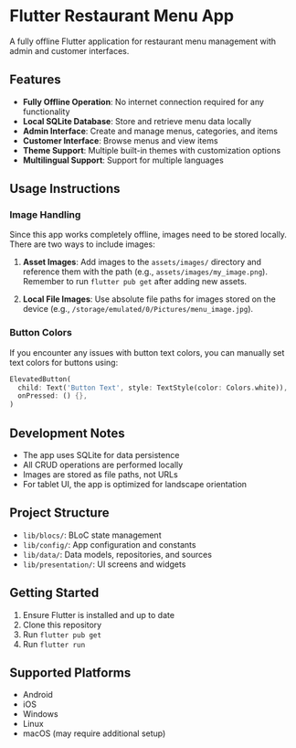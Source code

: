 # Flutter Restaurant Menu App

A fully offline Flutter application for restaurant menu management with admin and customer interfaces.

## Features

- **Fully Offline Operation**: No internet connection required for any functionality
- **Local SQLite Database**: Store and retrieve menu data locally 
- **Admin Interface**: Create and manage menus, categories, and items
- **Customer Interface**: Browse menus and view items
- **Theme Support**: Multiple built-in themes with customization options
- **Multilingual Support**: Support for multiple languages

## Usage Instructions

### Image Handling

Since this app works completely offline, images need to be stored locally. There are two ways to include images:

1. **Asset Images**: Add images to the `assets/images/` directory and reference them with the path (e.g., `assets/images/my_image.png`). Remember to run `flutter pub get` after adding new assets.

2. **Local File Images**: Use absolute file paths for images stored on the device (e.g., `/storage/emulated/0/Pictures/menu_image.jpg`).

### Button Colors

If you encounter any issues with button text colors, you can manually set text colors for buttons using:

```dart
ElevatedButton(
  child: Text('Button Text', style: TextStyle(color: Colors.white)),
  onPressed: () {},
)
```

## Development Notes

- The app uses SQLite for data persistence
- All CRUD operations are performed locally
- Images are stored as file paths, not URLs
- For tablet UI, the app is optimized for landscape orientation

## Project Structure

- `lib/blocs/`: BLoC state management
- `lib/config/`: App configuration and constants
- `lib/data/`: Data models, repositories, and sources
- `lib/presentation/`: UI screens and widgets

## Getting Started

1. Ensure Flutter is installed and up to date
2. Clone this repository
3. Run `flutter pub get`
4. Run `flutter run`

## Supported Platforms

- Android
- iOS 
- Windows
- Linux
- macOS (may require additional setup)
